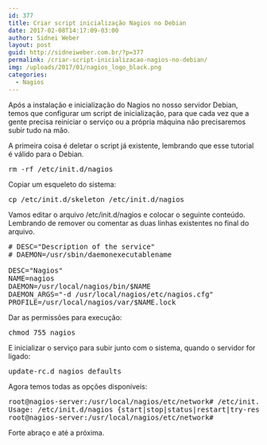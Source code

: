 ```yaml
---
id: 377
title: Criar script inicialização Nagios no Debian
date: 2017-02-08T14:17:09-03:00
author: Sidnei Weber
layout: post
guid: http://sidneiweber.com.br/?p=377
permalink: /criar-script-inicializacao-nagios-no-debian/
img: /uploads/2017/01/nagios_logo_black.png
categories:
  - Nagios
---
```

Após a instalação e inicialização do Nagios no nosso servidor Debian, temos que configurar um script de inicialização, para que cada vez que a gente precisa reiniciar o serviço ou a própria máquina não precisaremos subir tudo na mão.

A primeira coisa é deletar o script já existente, lembrando que esse tutorial é válido para o Debian.

<pre class="lang:default decode:true ">rm -rf /etc/init.d/nagios</pre>

Copiar um esqueleto do sistema:

<pre class="lang:default decode:true">cp /etc/init.d/skeleton /etc/init.d/nagios</pre>

Vamos editar o arquivo /etc/init.d/nagios e colocar o seguinte conteúdo. Lembrando de remover ou comentar as duas linhas existentes no final do arquivo.

<pre class="lang:sh decode:true"># DESC="Description of the service"
# DAEMON=/usr/sbin/daemonexecutablename

DESC="Nagios"
NAME=nagios
DAEMON=/usr/local/nagios/bin/$NAME
DAEMON_ARGS="-d /usr/local/nagios/etc/nagios.cfg"
PROFILE=/usr/local/nagios/var/$NAME.lock</pre>

Dar as permissões para execução:

<pre class="lang:default decode:true ">chmod 755 nagios</pre>

E inicializar o serviço para subir junto com o sistema, quando o servidor for ligado:

<pre class="lang:sh decode:true ">update-rc.d nagios defaults</pre>

Agora temos todas as opções disponíveis:

<pre class="lang:sh decode:true ">root@nagios-server:/usr/local/nagios/etc/network# /etc/init.d/nagios
Usage: /etc/init.d/nagios {start|stop|status|restart|try-restart|force-reload}
root@nagios-server:/usr/local/nagios/etc/network# 
</pre>

Forte abraço e até a próxima.